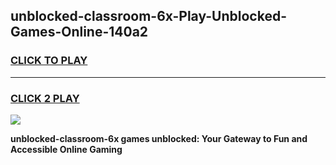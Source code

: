 
## unblocked-classroom-6x-Play-Unblocked-Games-Online-140a2
<h3>
<a href="https://premium76.site?title=unblocked-classroom-6x&ref=25A">CLICK TO PLAY</a></h3>
<hr>

<h3>
<a href="https://premium76.site?title=unblocked-classroom-6x&ref=25A">CLICK 2 PLAY</a>
  
</h3>

<a href="https://premium76.site?title=unblocked-classroom-6x&ref=25A"><img src="https://clearcache.store/games.png"></a>


**unblocked-classroom-6x games unblocked: Your Gateway to Fun and Accessible Online Gaming**
